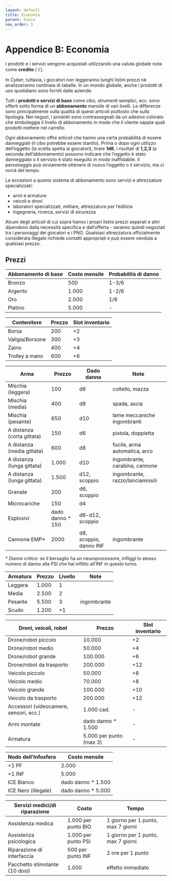 ```yaml
---
layout: default
title: Economia
parent: Gioco
nav_order: 3
---
```


# Appendice B: Economia

I prodotti e i servizi vengono acquistati utilizzando una valuta globale nota come **credito** ( **ℂ**).

In *Cyber*, tuttavia, i giocatori non leggeranno lunghi listini prezzi né analizzeranno centinaia di tabelle. In un mondo globale, anche i prodotti di uso quotidiano sono forniti dalle aziende.

Tutti i **prodotti e servizi di base** come cibo, strumenti semplici, ecc. sono offerti sotto forma di un **abbonamento** mensile di vari livelli. Le differenze sono principalmente sulla qualità di questi articoli piuttosto che sulla tipologia. Nei negozi, i prodotti sono contrassegnati da un adesivo colorato che simboleggia il livello di abbonamento in modo che il cliente sappia quali prodotti mettere nel carrello.

Ogni abbonamento offre articoli che hanno una certa probabilità di essere danneggiati (il cibo potrebbe essere stantio). Prima o dopo ogni utilizzo dell’oggetto (la scelta spetta ai giocatori), tirare **1d6**, i risultati di **1,2,3** (a seconda dell’abbonamento) possono indicare che l’oggetto è stato danneggiato o il servizio è stato eseguito in modo inaffidabile. Il personaggio può ovviamente ottenere di nuovo l’oggetto o il servizio, ma ci vorrà del tempo.

Le eccezioni a questo sistema di abbonamento sono servizi e attrezzature specializzati:

-   armi e armature
-   veicoli e droni
-   laboratori specializzati, militare, attrezzature per l’edilizia
-   ingegneria, ricerca, servizi di sicurezza

Alcuni degli articoli di cui sopra hanno i propri listini prezzi separati e altri dipendono dalla necessità specifica e dall’offerta - saranno quindi negoziati tra i personaggi dei giocatori e i PNG. Qualsiasi attrezzatura ufficialmente considerata illegale richiede contatti appropriati e può essere venduta a qualsiasi prezzo.

## Prezzi

| Abbonamento di base        | Costo mensile     | Probabilità di danno   |
|----------------------------|-------------------|------------------------|
| Bronzo                     | 500               | 1-3/6                  |
| Argento                    | 1.000             | 1-2/6                  |
| Oro                        | 2.000             | 1/6                    |
| Platino                    | 5.000             | \-                     |

| Contenitore                | Prezzo            | Slot inventario        |
|----------------------------|-------------------|------------------------|
| Borsa                      | 200               | +2                     |
| Valigia/Borsone            | 300               | +3                     |
| Zaino                      | 400               | +4                     |
| Trolley a mano             | 600               | +6                     |

| Arma                       | Prezzo            | Dado danno             | Note                             |
|----------------------------|-------------------|------------------------|----------------------------------|
| Mischia (leggera)          | 100               | d6                     | coltello, mazza                  |
| Mischia (media)            | 400               | d8                     | spada, ascia                     |
| Mischia (pesante)          | 650               | d10                    | lame meccaniche ingombranti      |
| A distanza (corta gittata) | 150               | d6                     | pistola, doppietta               |
| A distanza (media gittata) | 600               | d8                     | fucile, arma automatica, arco    |
| A distanza (lunga gittata) | 1.000             | d10                    | ingombrante, carabina, cannone   |
| A distanza (lunga gittata) | 1.500             | d12, scoppio           | ingombrante, razzo/lanciamissili |
| Granate                    | 200               | d6, scoppio            |                                  |
| Microcariche               | 150               | d4                     |                                  |
| Esplosivi                  | dado danno \* 150 | d6-d12, scoppio        |                                  |
| Cannone EMP\*              | 2000              | d8, scoppio, danno INF | ingombrante                      |

\* *Danno critico*: se il bersaglio ha un neuroprocessore, infliggi lo stesso numero di danno alla PSI che hai inflitto all’INF in questo turno.

| Armatura                               | Prezzo                  | Livello                            | Note        |
|----------------------------------------|-------------------------|------------------------------------|-------------|
| Leggera                                | 1.000                   | 1                                  |             |
| Media                                  | 2.500                   | 2                                  |             |
| Pesante                                | 5.500                   | 3                                  | ingombrante |
| Scudo                                  | 1.200                   | +1                                 |             |

| Droni, veicoli, robot                  | Prezzo                  | Slot inventario                    |
|----------------------------------------|-------------------------|------------------------------------|
| Drone/robot piccolo                    | 10.000                  | +2                                 |
| Drone/robot medio                      | 50.000                  | +4                                 |
| Drone/robot grande                     | 100.000                 | +6                                 |
| Drone/robot da trasporto               | 200.000                 | +12                                |
| Veicolo piccolo                        | 50.000                  | +6                                 |
| Veicolo medio                          | 70.000                  | +8                                 |
| Veicolo grande                         | 100.000                 | +10                                |
| Veicolo da trasporto                   | 200.000                 | +12                                |
| Accessori (videocamere, sensori, ecc.) | 1.000 cad.              | \-                                 |
| Armi montate                           | dado danno \* 1.500     | \-                                 |
| Armatura                               | 5.000 per punto (max 3) | \-                                 |

| Nodo dell’Infosfera                    | Costo mensile           |
|----------------------------------------|-------------------------|
| +1 PF                                  | 2.000                   |
| +1 INF                                 | 5.000                   |
| ICE Bianco                             | dado danno \* 1.500     |
| ICE Nero (illegale)                    | dado danno \* 5.000     |

| Servizi medici/di riparazione          | Costo                   | Tempo                              |
|----------------------------------------|-------------------------|------------------------------------|
| Assistenza medica                      | 1.000 per punto BIO     | 1 giorno per 1 punto, max 7 giorni |
| Assistenza psicologica                 | 1.000 per punto PSI     | 1 giorno per 1 punto, max 7 giorni |
| Riparazione di interfaccia             | 500 per punto INF       | 2 ore per 1 punto                  |
| Pacchetto stimolante (10 dosi)         | 1.000                   | effetto immediato                  |
